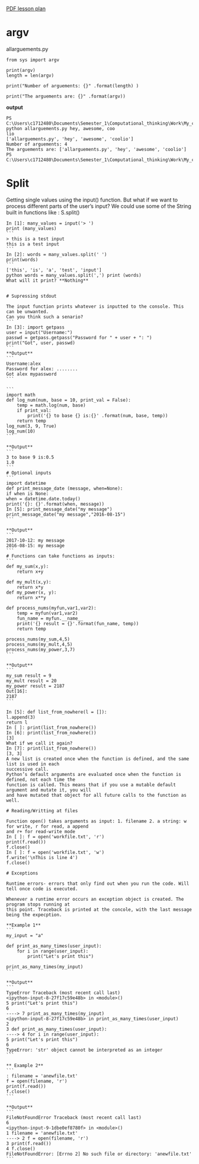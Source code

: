 [PDF lesson plan](https://learningcentral.cf.ac.uk/bbcswebdav/pid-4468702-dt-content-rid-7950270_2/courses/1718-CM6114/6_Advanced_IO_Conditioning.pdf)

# argv

allarguements.py

```
from sys import argv

print(argv)
length = len(argv)

print("Number of arguements: {}" .format(length) )

print("The arguements are: {}" .format(argv))

```
**output**
```
PS C:\Users\c1712480\Documents\Semester_1\Computational_thinking\Work\My_code> python allarguements.py hey, awesome, coo
lio
['allarguements.py', 'hey', 'awesome', 'coolio']
Number of arguements: 4
The arguements are: ['allarguements.py', 'hey', 'awesome', 'coolio']
PS C:\Users\c1712480\Documents\Semester_1\Computational_thinking\Work\My_code>

```
# Split

Getting single values using the input() function. But what if we want to process different parts of
the user’s input? We could use some of the String built in functions like : S.split()
````
In [1]: many_values = input('> ')
print (many_values)
```
> this is a test input
this is a test input
```
In [2]: words = many_values.split(' ')
print(words)
```
['this', 'is', 'a', 'test', 'input']
python words = many_values.split(',') print (words)
What will it print? **Nothing**


# Supressing stdout

The input function prints whatever is inputted to the console. This can be unwanted.
Can you think such a senario?
```
In [3]: import getpass
user = input("Username:")
passwd = getpass.getpass("Password for " + user + ": ")
print("Got", user, passwd)
```
**Output**
```
Username:alex
Password for alex: ........
Got alex mypassword
```

```
import math
def log_num(num, base = 10, print_val = False):
    temp = math.log(num, base)
    if print_val:
        print('{} to base {} is:{}' .format(num, base, temp))
    return temp
log_num(3, 9, True)
log_num(10)
```

**Output**
```
3 to base 9 is:0.5
1.0
```
# Optional inputs
```
import datetime
def print_message_date (message, when=None):
if when is None:
when = datetime.date.today()
print('{}: {}'.format(when, message))
In [5]: print_message_date("my message")
print_message_date("my message","2016-08-15")
```

**Output**
```
2017-10-12: my message
2016-08-15: my message
```
# Functions can take functions as inputs:
```
def my_sum(x,y):
    return x+y

def my_mult(x,y):
    return x*y
def my_power(x, y):
    return x**y

def process_nums(myfun,var1,var2):
    temp = myfun(var1,var2)
    fun_name = myfun.__name__
    print('{} result = {}'.format(fun_name, temp))
    return temp

process_nums(my_sum,4,5)
process_nums(my_mult,4,5)
process_nums(my_power,3,7)
```

**Output**
```
my_sum result = 9
my_mult result = 20
my_power result = 2187
Out[16]:
2187
```

In [5]: def list_from_nowhere(l = []):
l.append(3)
return l
In [ ]: print(list_from_nowhere())
In [6]: print(list_from_nowhere())
[3]
What if we call it again?
In [7]: print(list_from_nowhere())
[3, 3]
A new list is created once when the function is defined, and the same list is used in each
successive call.
Python’s default arguments are evaluated once when the function is defined, not each time the
function is called. This means that if you use a mutable default argument and mutate it, you will
and have mutated that object for all future calls to the function as well.

# Reading/Writting at files

Function open() takes arguments as input: 1. filename 2. a string: w for write, r for read, a append
and r+ for read-write mode
In [ ]: f = open('workfile.txt', 'r')
print(f.read())
f.close()
In [ ]: f = open('workfile.txt', 'w')
f.write('\nThis is line 4')
f.close()

# Exceptions

Runtime errors- errors that only find out when you run the code. Will tell once code is executed.

Whenever a runtime error occurs an exception object is created. The program stops running at
this point. Traceback is printed at the concole, with the last message being the expecption.

**Example 1**
```
my_input = "a"

def print_as_many_times(user_input):
    for i in range(user_input):
        print("Let's print this")
        
print_as_many_times(my_input)
```

**Output**
```
TypeError Traceback (most recent call last)
<ipython-input-8-27f17c59e48b> in <module>()
5 print("Let's print this")
6
----> 7 print_as_many_times(my_input)
<ipython-input-8-27f17c59e48b> in print_as_many_times(user_input)
2
3 def print_as_many_times(user_input):
----> 4 for i in range(user_input):
5 print("Let's print this")
6
TypeError: 'str' object cannot be interpreted as an integer
```

** Example 2**
```
: filename = 'anewfile.txt'
f = open(filename, 'r')
print(f.read())
f.close()
```

**Output**
```
FileNotFoundError Traceback (most recent call last)
6
<ipython-input-9-1dbe0ef8780f> in <module>()
1 filename = 'anewfile.txt'
----> 2 f = open(filename, 'r')
3 print(f.read())
4 f.close()
FileNotFoundError: [Errno 2] No such file or directory: 'anewfile.txt'
```
